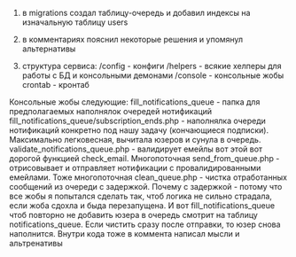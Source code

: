 1. в migrations создал таблицу-очередь и добавил индексы на изначальную таблицу users
2. в комментариях пояснил некоторые решения и упомянул альтернативы

3. структура сервиса:
/config - конфиги
/helpers - всякие хелперы для работы с БД и консольными демонами
/console - консольные жобы
crontab - кронтаб

Консольные жобы следующие:
fill_notifications_queue - папка для предполагаемых наполнялок очередей нотификаций
fill_notifications_queue/subscription_ends.php - наполнялка очереди нотификаций конкретно под нашу задачу (кончающиеся подписки). Максимально легковесная, вычитала юзеров и сунула в очередь.
validate_notifications_queue.php - валидирует  емейлы вот этой вот дорогой функцией check_email. Многопоточная
send_from_queue.php - отрисовывает и отправляет нотификации с провалидированными емейлами. Тоже многопоточная
clean_queue.php - чистка отработанных сообщений из очереди с задержкой. Почему с задержкой - потому что все жобы я попытался сделать так, чтоб логика не сильно страдала, если жоба сдохла и быда перезапущена. 
И вот fill_notifications_queue чтоб повторно не добавить юзера в очередь смотрит на таблицу notifications_queue. Если чистить сразу после отправки, то юзер снова наполнится. Внутри кода тоже в коммента написал мысли и альтренативы
